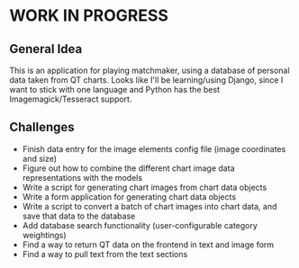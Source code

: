 # WORK IN PROGRESS

## General Idea
This is an application for playing matchmaker, using a database of personal data taken from QT charts.
Looks like I'll be learning/using Django, since I want to stick with one language and Python has the best Imagemagick/Tesseract support.

## Challenges
- Finish data entry for the image elements config file (image coordinates and size)
- Figure out how to combine the different chart image data representations with the models
- Write a script for generating chart images from chart data objects
- Write a form application for generating chart data objects
- Write a script to convert a batch of chart images into chart data, and save that data to the database
- Add database search functionality (user-configurable category weightings)
- Find a way to return QT data on the frontend in text and image form
- Find a way to pull text from the text sections
